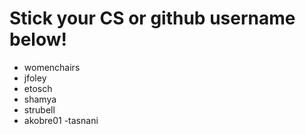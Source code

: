 # Stick your CS or github username below!

 - womenchairs
 - jfoley
 - etosch
 - shamya
 - strubell
 - akobre01
 -tasnani

